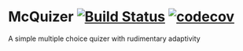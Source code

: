 McQuizer  [![Build Status](https://travis-ci.org/knary/McQuizer.svg?branch=master)](https://travis-ci.org/knary/McQuizer) [![codecov](https://codecov.io/gh/knary/McQuizer/branch/master/graph/badge.svg)](https://codecov.io/gh/knary/McQuizer)
========

A simple multiple choice quizer with rudimentary adaptivity
